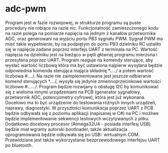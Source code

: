 # adc-pwm
Program jest w fazie rozwojowej, w strukturze programu są puste procedury nie robiące na razie nic. Funkcjonalność zamieszczonego kodu na razie polega na pomiarze napięcia na jednym z kanałów przetwornika ADC, oraz generowani na wyjściu portu PB3 sygnału PWM. Sygnał PWM ma mieć takie wypełnienie, by na podpiętym do portu PB3 dzielniku RC ustaliło się w napięcie zadane poprzez interfejs UART z terminala na PC. Wartość napięcia na dzielniku jest na bieżąco w pętli głównej programu mierzona i przesyłana poprzez UART. Program reaguje na komendy sterujące, aby wysłać wartość liczbową która ma być ustawiona najpierw wysyłana będzie odpowiednia komenda sterująca
mająca składnię *...../ a potem wartość liczbowa #..../. Na razie nie zaimplementowane jest jeszcze odbieranie komend sterujących *..../, wysyła się jedynie zmiennoprzecinkowe wartości liczbowe #....../. Program będzie rozwijany o obsługę I2C by komunikować się z wieloma innymi urządzeniami na PCB (generator sygnałowy, przetwornik ADC, potencjometry cyfrowe), która jest już wykonana. Docelowo ma to być urządzenie do testowania różnych innych urządzeń, naprawy, diagnostyki. W przyszłości komunikacja poprzez UART z PCB będzie odbywała się z poziomu aplikacji (napisanej w C#) na PC i możliwe będzie implementowanie sekwencji testowych wczytywanych z pliku. Dodatkowo docelowy procesor (Atmega32U4 - posiada interfesj USB) będzie miał wgramy autorski bootloader, także aktualizacja oprogramowania będzie odbywała się po USB- wirtualnym COM. Przewidziane jest także wykorzystanie bezprzewodowego interfejsu UART po bluetooth.
